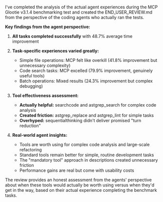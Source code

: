 I've completed the analysis of the actual agent experiences during the MCP Glootie v3.1.4 benchmarking test and created the END_USER_REVIEW.md from the perspective of the coding agents who actually ran the tests.

**Key findings from the agent perspective:**

1. **All tasks completed successfully** with 48.7% average time improvement
2. **Task-specific experiences varied greatly:**
   - Simple file operations: MCP felt like overkill (41.8% improvement but unnecessary complexity)
   - Code search tasks: MCP excelled (79.9% improvement, genuinely useful tools)
   - Batch operations: Mixed results (24.3% improvement but complex debugging)

3. **Tool effectiveness assessment:**
   - **Actually helpful:** searchcode and astgrep_search for complex code analysis
   - **Created friction:** astgrep_replace and astgrep_lint for simple tasks
   - **Overhyped:** sequentialthinking didn't deliver promised "turn reduction"

4. **Real-world agent insights:**
   - Tools are worth using for complex code analysis and large-scale refactoring
   - Standard tools remain better for simple, routine development tasks
   - The "mandatory tool" approach in descriptions created unnecessary friction
   - Performance gains are real but come with usability costs

The review provides an honest assessment from the agents' perspective about when these tools would actually be worth using versus when they'd get in the way, based on their actual experience completing the benchmark tasks.
